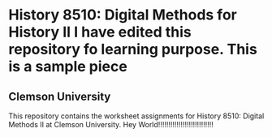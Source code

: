 # History 8510: Digital Methods for History II I have edited this repository fo learning purpose. This is a sample piece

## Clemson University

This repository contains the worksheet assignments for History 8510: Digital Methods II at Clemson University. 
Hey World!!!!!!!!!!!!!!!!!!!!!!!!!!!
